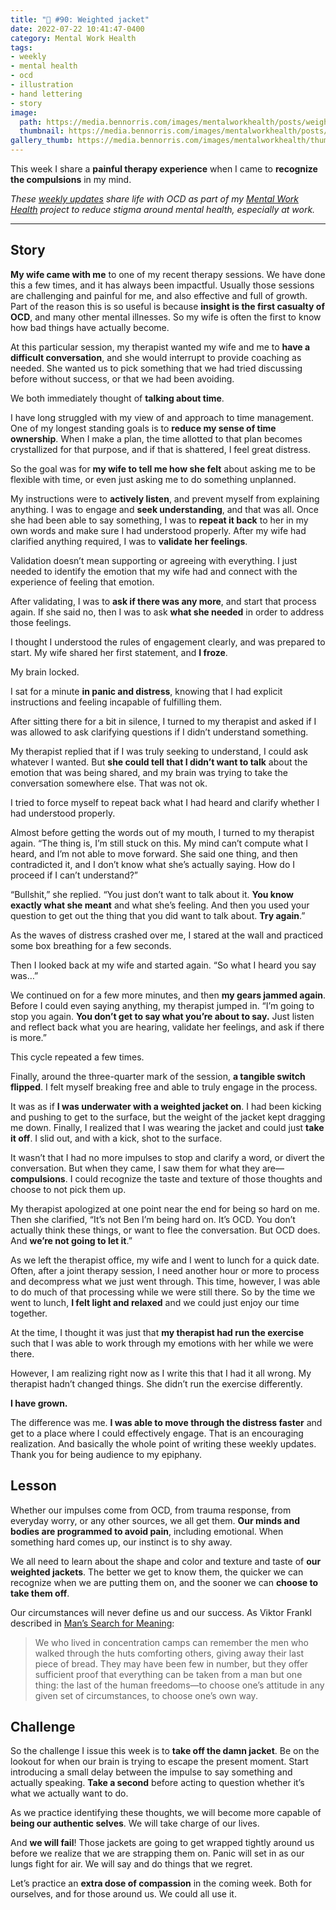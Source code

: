 ```yaml
---
title: "🧠 #90: Weighted jacket"
date: 2022-07-22 10:41:47-0400
category: Mental Work Health
tags:
- weekly
- mental health
- ocd
- illustration
- hand lettering
- story
image: 
  path: https://media.bennorris.com/images/mentalworkhealth/posts/weighted-jacket.jpg
  thumbnail: https://media.bennorris.com/images/mentalworkhealth/posts/thumbnails/weighted-jacket.jpg
gallery_thumb: https://media.bennorris.com/images/mentalworkhealth/thumbs/weighted-jacket.jpg
---
```





This week I share a **painful therapy experience** when I came to **recognize the compulsions** in my mind.

_These [weekly updates](https://bennorris.com/tags/weekly-update/) share life with OCD as part of my [Mental Work Health](https://bennorris.com/mental-work-health) project to reduce stigma around mental health, especially at work._

***


## Story

**My wife came with me** to one of my recent therapy sessions. We have done this a few times, and it has always been impactful. Usually those sessions are challenging and painful for me, and also effective and full of growth. Part of the reason this is so useful is because **insight is the first casualty of OCD**, and many other mental illnesses. So my wife is often the first to know how bad things have actually become.

At this particular session, my therapist wanted my wife and me to **have a difficult conversation**, and she would interrupt to provide coaching as needed. She wanted us to pick something that we had tried discussing before without success, or that we had been avoiding.

We both immediately thought of **talking about time**.

I have long struggled with my view of and approach to time management. One of my longest standing goals is to **reduce my sense of time ownership**. When I make a plan, the time allotted to that plan becomes crystallized for that purpose, and if that is shattered, I feel great distress.

So the goal was for **my wife to tell me how she felt** about asking me to be flexible with time, or even just asking me to do something unplanned.

My instructions were to **actively listen**, and prevent myself from explaining anything. I was to engage and **seek understanding**, and that was all. Once she had been able to say something, I was to **repeat it back** to her in my own words and make sure I had understood properly. After my wife had clarified anything required, I was to **validate her feelings**.

Validation doesn’t mean supporting or agreeing with everything. I just needed to identify the emotion that my wife had and connect with the experience of feeling that emotion.

After validating, I was to **ask if there was any more**, and start that process again. If she said no, then I was to ask **what she needed** in order to address those feelings.

I thought I understood the rules of engagement clearly, and was prepared to start. My wife shared her first statement, and **I froze**.

My brain locked.

I sat for a minute **in panic and distress**, knowing that I had explicit instructions and feeling incapable of fulfilling them.

After sitting there for a bit in silence, I turned to my therapist and asked if I was allowed to ask clarifying questions if I didn’t understand something.

My therapist replied that if I was truly seeking to understand, I could ask whatever I wanted. But **she could tell that I didn’t want to talk** about the emotion that was being shared, and my brain was trying to take the conversation somewhere else. That was not ok.

I tried to force myself to repeat back what I had heard and clarify whether I had understood properly.

Almost before getting the words out of my mouth, I turned to my therapist again. “The thing is, I’m still stuck on this. My mind can’t compute what I heard, and I’m not able to move forward. She said one thing, and then contradicted it, and I don’t know what she’s actually saying. How do I proceed if I can’t understand?”

“Bullshit,” she replied. “You just don’t want to talk about it. **You know exactly what she meant** and what she’s feeling. And then you used your question to get out the thing that you did want to talk about. **Try again**.”

As the waves of distress crashed over me, I stared at the wall and practiced some box breathing for a few seconds.

Then I looked back at my wife and started again. “So what I heard you say was…”

We continued on for a few more minutes, and then **my gears jammed again**. Before I could even saying anything, my therapist jumped in. “I’m going to stop you again. **You don’t get to say what you’re about to say.** Just listen and reflect back what you are hearing, validate her feelings, and ask if there is more.”

This cycle repeated a few times.

Finally, around the three-quarter mark of the session, **a tangible switch flipped**. I felt myself breaking free and able to truly engage in the process.

It was as if **I was underwater with a weighted jacket on**. I had been kicking and pushing to get to the surface, but the weight of the jacket kept dragging me down. Finally, I realized that I was wearing the jacket and could just **take it off**. I slid out, and with a kick, shot to the surface.

It wasn’t that I had no more impulses to stop and clarify a word, or divert the conversation. But when they came, I saw them for what they are—**compulsions**. I could recognize the taste and texture of those thoughts and choose to not pick them up.

My therapist apologized at one point near the end for being so hard on me. Then she clarified, “It’s not Ben I’m being hard on. It’s OCD. You don’t actually think these things, or want to flee the conversation. But OCD does. And **we’re not going to let it**.”

As we left the therapist office, my wife and I went to lunch for a quick date. Often, after a joint therapy session, I need another hour or more to process and decompress what we just went through. This time, however, I was able to do much of that processing while we were still there. So by the time we went to lunch, **I felt light and relaxed** and we could just enjoy our time together.

At the time, I thought it was just that **my therapist had run the exercise** such that I was able to work through my emotions with her while we were there.

However, I am realizing right now as I write this that I had it all wrong. My therapist hadn’t changed things. She didn’t run the exercise differently.

**I have grown.**

The difference was me. **I was able to move through the distress faster** and get to a place where I could effectively engage. That is an encouraging realization. And basically the whole point of writing these weekly updates. Thank you for being audience to my epiphany.


## Lesson

Whether our impulses come from OCD, from trauma response, from everyday worry, or any other sources, we all get them. **Our minds and bodies are programmed to avoid pain**, including emotional. When something hard comes up, our instinct is to shy away.

We all need to learn about the shape and color and texture and taste of **our weighted jackets**. The better we get to know them, the quicker we can recognize when we are putting them on, and the sooner we can **choose to take them off**.

Our circumstances will never define us and our success. As Viktor Frankl described in [Man’s Search for Meaning](https://en.wikipedia.org/wiki/Man%27s_Search_for_Meaning):

> We who lived in concentration camps can remember the men who walked through the huts comforting others, giving away their last piece of bread. They may have been few in number, but they offer sufficient proof that everything can be taken from a man but one thing: the last of the human freedoms—to choose one’s attitude in any given set of circumstances, to choose one’s own way.


## Challenge

So the challenge I issue this week is to **take off the damn jacket**. Be on the lookout for when our brain is trying to escape the present moment. Start introducing a small delay between the impulse to say something and actually speaking. **Take a second** before acting to question whether it’s what we actually want to do.

As we practice identifying these thoughts, we will become more capable of **being our authentic selves**. We will take charge of our lives.

And **we will fail**! Those jackets are going to get wrapped tightly around us before we realize that we are strapping them on. Panic will set in as our lungs fight for air. We will say and do things that we regret.

Let’s practice an **extra dose of compassion** in the coming week. Both for ourselves, and for those around us. We could all use it.
